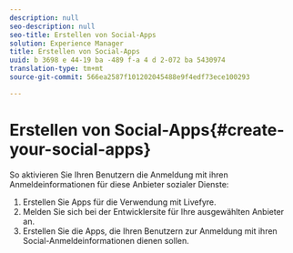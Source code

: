 ```yaml
---
description: null
seo-description: null
seo-title: Erstellen von Social-Apps
solution: Experience Manager
title: Erstellen von Social-Apps
uuid: b 3698 e 44-19 ba -489 f-a 4 d 2-072 ba 5430974
translation-type: tm+mt
source-git-commit: 566ea2587f101202045488e9f4edf73ece100293

---
```



# Erstellen von Social-Apps{#create-your-social-apps}

So aktivieren Sie Ihren Benutzern die Anmeldung mit ihren Anmeldeinformationen für diese Anbieter sozialer Dienste:

1. Erstellen Sie Apps für die Verwendung mit Livefyre.
1. Melden Sie sich bei der Entwicklersite für Ihre ausgewählten Anbieter an.
1. Erstellen Sie die Apps, die Ihren Benutzern zur Anmeldung mit ihren Social-Anmeldeinformationen dienen sollen.
